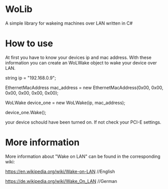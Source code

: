 # WoLib
A simple library for wakeing machines over LAN written in C#

# How to use
At first you have to know your devices ip and mac address. With these information you can create an WoLWake object to wake your device over LAN.

  string ip = "192.168.0.9";

  EthernetMacAddress mac_address = new EthernetMacAddress(0x00, 0x00, 0x00, 0x00, 0x00, 0x00);

  WoLWake device_one = new WoLWake(ip, mac_address);

  device_one.Wake();
  
your device schould have been turned on. If not check your PCI-E settings.

# More information
More information about "Wake on LAN" can be found in the corresponding wiki:

https://en.wikipedia.org/wiki/Wake-on-LAN //English

https://de.wikipedia.org/wiki/Wake_On_LAN //German
